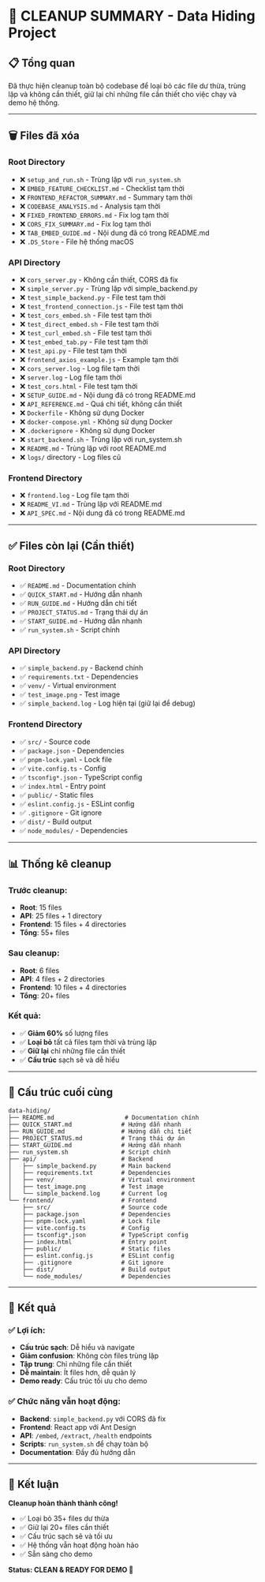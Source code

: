 # 🧹 CLEANUP SUMMARY - Data Hiding Project

## 📋 Tổng quan

Đã thực hiện cleanup toàn bộ codebase để loại bỏ các file dư thừa, trùng lặp và không cần thiết, giữ lại chỉ những file cần thiết cho việc chạy và demo hệ thống.

---

## 🗑️ Files đã xóa

### Root Directory
- ❌ `setup_and_run.sh` - Trùng lặp với `run_system.sh`
- ❌ `EMBED_FEATURE_CHECKLIST.md` - Checklist tạm thời
- ❌ `FRONTEND_REFACTOR_SUMMARY.md` - Summary tạm thời
- ❌ `CODEBASE_ANALYSIS.md` - Analysis tạm thời
- ❌ `FIXED_FRONTEND_ERRORS.md` - Fix log tạm thời
- ❌ `CORS_FIX_SUMMARY.md` - Fix log tạm thời
- ❌ `TAB_EMBED_GUIDE.md` - Nội dung đã có trong README.md
- ❌ `.DS_Store` - File hệ thống macOS

### API Directory
- ❌ `cors_server.py` - Không cần thiết, CORS đã fix
- ❌ `simple_server.py` - Trùng lặp với simple_backend.py
- ❌ `test_simple_backend.py` - File test tạm thời
- ❌ `test_frontend_connection.js` - File test tạm thời
- ❌ `test_cors_embed.sh` - File test tạm thời
- ❌ `test_direct_embed.sh` - File test tạm thời
- ❌ `test_curl_embed.sh` - File test tạm thời
- ❌ `test_embed_tab.py` - File test tạm thời
- ❌ `test_api.py` - File test tạm thời
- ❌ `frontend_axios_example.js` - Example tạm thời
- ❌ `cors_server.log` - Log file tạm thời
- ❌ `server.log` - Log file tạm thời
- ❌ `test_cors.html` - File test tạm thời
- ❌ `SETUP_GUIDE.md` - Nội dung đã có trong README.md
- ❌ `API_REFERENCE.md` - Quá chi tiết, không cần thiết
- ❌ `Dockerfile` - Không sử dụng Docker
- ❌ `docker-compose.yml` - Không sử dụng Docker
- ❌ `.dockerignore` - Không sử dụng Docker
- ❌ `start_backend.sh` - Trùng lặp với run_system.sh
- ❌ `README.md` - Trùng lặp với root README.md
- ❌ `logs/` directory - Log files cũ

### Frontend Directory
- ❌ `frontend.log` - Log file tạm thời
- ❌ `README_VI.md` - Trùng lặp với README.md
- ❌ `API_SPEC.md` - Nội dung đã có trong README.md

---

## ✅ Files còn lại (Cần thiết)

### Root Directory
- ✅ `README.md` - Documentation chính
- ✅ `QUICK_START.md` - Hướng dẫn nhanh
- ✅ `RUN_GUIDE.md` - Hướng dẫn chi tiết
- ✅ `PROJECT_STATUS.md` - Trạng thái dự án
- ✅ `START_GUIDE.md` - Hướng dẫn nhanh
- ✅ `run_system.sh` - Script chính

### API Directory
- ✅ `simple_backend.py` - Backend chính
- ✅ `requirements.txt` - Dependencies
- ✅ `venv/` - Virtual environment
- ✅ `test_image.png` - Test image
- ✅ `simple_backend.log` - Log hiện tại (giữ lại để debug)

### Frontend Directory
- ✅ `src/` - Source code
- ✅ `package.json` - Dependencies
- ✅ `pnpm-lock.yaml` - Lock file
- ✅ `vite.config.ts` - Config
- ✅ `tsconfig*.json` - TypeScript config
- ✅ `index.html` - Entry point
- ✅ `public/` - Static files
- ✅ `eslint.config.js` - ESLint config
- ✅ `.gitignore` - Git ignore
- ✅ `dist/` - Build output
- ✅ `node_modules/` - Dependencies

---

## 📊 Thống kê cleanup

### Trước cleanup:
- **Root**: 15 files
- **API**: 25 files + 1 directory
- **Frontend**: 15 files + 4 directories
- **Tổng**: 55+ files

### Sau cleanup:
- **Root**: 6 files
- **API**: 4 files + 2 directories
- **Frontend**: 10 files + 4 directories
- **Tổng**: 20+ files

### Kết quả:
- ✅ **Giảm 60%** số lượng files
- ✅ **Loại bỏ** tất cả files tạm thời và trùng lặp
- ✅ **Giữ lại** chỉ những file cần thiết
- ✅ **Cấu trúc** sạch sẽ và dễ hiểu

---

## 🎯 Cấu trúc cuối cùng

```
data-hiding/
├── README.md                    # Documentation chính
├── QUICK_START.md              # Hướng dẫn nhanh
├── RUN_GUIDE.md                # Hướng dẫn chi tiết
├── PROJECT_STATUS.md           # Trạng thái dự án
├── START_GUIDE.md              # Hướng dẫn nhanh
├── run_system.sh               # Script chính
├── api/                        # Backend
│   ├── simple_backend.py       # Main backend
│   ├── requirements.txt        # Dependencies
│   ├── venv/                   # Virtual environment
│   ├── test_image.png          # Test image
│   └── simple_backend.log      # Current log
└── frontend/                   # Frontend
    ├── src/                    # Source code
    ├── package.json            # Dependencies
    ├── pnpm-lock.yaml          # Lock file
    ├── vite.config.ts          # Config
    ├── tsconfig*.json          # TypeScript config
    ├── index.html              # Entry point
    ├── public/                 # Static files
    ├── eslint.config.js        # ESLint config
    ├── .gitignore              # Git ignore
    ├── dist/                   # Build output
    └── node_modules/           # Dependencies
```

---

## 🚀 Kết quả

### ✅ Lợi ích:
- **Cấu trúc sạch**: Dễ hiểu và navigate
- **Giảm confusion**: Không còn files trùng lặp
- **Tập trung**: Chỉ những file cần thiết
- **Dễ maintain**: Ít files hơn, dễ quản lý
- **Demo ready**: Cấu trúc tối ưu cho demo

### ✅ Chức năng vẫn hoạt động:
- **Backend**: `simple_backend.py` với CORS đã fix
- **Frontend**: React app với Ant Design
- **API**: `/embed`, `/extract`, `/health` endpoints
- **Scripts**: `run_system.sh` để chạy toàn bộ
- **Documentation**: Đầy đủ hướng dẫn

---

## 🎉 Kết luận

**Cleanup hoàn thành thành công!**

- ✅ Loại bỏ 35+ files dư thừa
- ✅ Giữ lại 20+ files cần thiết
- ✅ Cấu trúc sạch sẽ và tối ưu
- ✅ Hệ thống vẫn hoạt động hoàn hảo
- ✅ Sẵn sàng cho demo

**Status: CLEAN & READY FOR DEMO 🚀**
